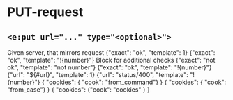 # PUT-request
## `<e:put url="..." type="<optional>">`

<div>
    <e:summary/>
    <e:given>
        Given server, that mirrors request
    </e:given>
    <e:example name="Body check" status="ExpectedToFail" print="true">
         <e:put url="relative/url">
            <e:case desc="Happy-path">
                <body>
                    {"exact": "ok", "template": 1}
                </body>
                <expected>
                    {"exact": "ok", "template": "!{number}"}
                </expected>
                <e:check>
                  <span c:assertTrue="true">Block for additional checks</span>
                </e:check>
            </e:case>
            <e:case desc="Неверный ответ">
                <body>
                    {"exact": "not ok", "template": "not number"}
                </body>
                <expected>
                    {"exact": "ok", "template": "!{number}"}
                </expected>
            </e:case>
        </e:put>
    </e:example>
    <e:example name="Status code check" status="ExpectedToFail" print="true">
        <e:put url="status/400" type="text/plain">
            <e:case desc="Placeholders can be used inside body block">
                <body>
                    {"url": "${#url}", "template": 1}
                </body>
                <expected>
                    {"url": "status/400", "template": "!{number}"}
                </expected>
            </e:case>
        </e:put>
    </e:example>
    <e:example name="Cookies" print="true">
        <e:put url="cookies" cookies="cook=from_command">
            <e:case desc="Can be set in command">
                <body/>
                <expected>
                    {
                      "cookies": { "cook": "from_command"}
                    }
                </expected>
            </e:case>
            <e:case cookies="cook=from_case" desc="Can be override by case">
                <body/>
                <expected>
                    {
                      "cookies": { "cook": "from_case"}
                    }
                </expected>
            </e:case>
            <e:case cookies="cook=${#url}" desc="Placeholders can be used">
                <body/>
                <expected>
                    {
                      "cookies": {"cook": "cookies" }
                    }
                </expected>
            </e:case>
        </e:put>
    </e:example>
</div>
